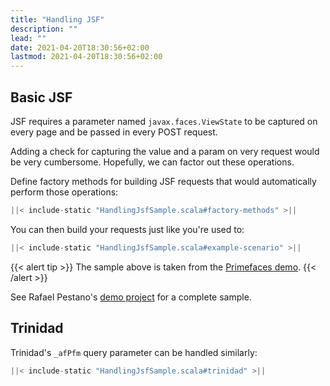 ```yaml
---
title: "Handling JSF"
description: ""
lead: ""
date: 2021-04-20T18:30:56+02:00
lastmod: 2021-04-20T18:30:56+02:00
---
```


## Basic JSF

JSF requires a parameter named `javax.faces.ViewState` to be captured on every page and be passed in every POST request.

Adding a check for capturing the value and a param on very request would be very cumbersome.
Hopefully, we can factor out these operations.

Define factory methods for building JSF requests that would automatically perform those operations:

```scala
||< include-static "HandlingJsfSample.scala#factory-methods" >||
```

You can then build your requests just like you're used to:

```scala
||< include-static "HandlingJsfSample.scala#example-scenario" >||
```

{{< alert tip >}}
The sample above is taken from the [Primefaces demo](http://www.primefaces.org/showcase-labs).
{{< /alert >}}

See Rafael Pestano's [demo project](https://github.com/rmpestano/gatling-jsf-demo) for a complete sample.

## Trinidad

Trinidad's `_afPfm` query parameter can be handled similarly:

```scala
||< include-static "HandlingJsfSample.scala#trinidad" >||
```
